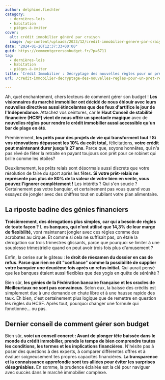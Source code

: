 ```yaml
---
author: delphine.fiechter
category:
  - dernières-lois
  - habitation
  - pièges-à-éviter
cover:
  alt: crédit immobilier généré par craiyon
  image: /wp-content/uploads/2023/12/credit-immobilier-genere-par-craiyon.png
date: "2024-01-20T12:37:33+00:00"
guid: https://commentgerersonbudget.fr/?p=6711
tag:
  - dernières-lois
  - habitation
  - pièges-à-éviter
title: 'Crédit Immobilier : Décryptage des nouvelles règles pour un prêt réussi'
url: /credit-immobilier-decryptage-des-nouvelles-regles-pour-un-pret-reussi/

---
```

Ah, quel enchantement, chers lecteurs de comment gérer son budget ! **Les visionnaires du marché immobilier ont décidé de nous éblouir avec leurs nouvelles directives aussi étincelantes que des feux d'artifice le jour de l'Indépendance**. Attachez vos ceintures, car le **Haut Conseil de stabilité financière (HCSF) vient de nous offrir un spectacle magique** avec de **nouvelles règles pour rendre le crédit immobilier aussi accessible qu'un bar de plage en été.**

Premièrement, **les prêts pour des projets de vie qui transforment tout ! Si vos rénovations dépassent les 10% du coût total,** félicitations, **votre crédit peut maintenant durer jusqu'à 27 ans**. Parce que, soyons honnêtes, qui n'a pas rêvé de fêter la retraite en payant toujours son prêt pour ce robinet qui brille comme les étoiles?

Deuxièmement, les prêts relais sont désormais aussi discrets que votre résolution de faire du sport après les fêtes. **Si votre prêt-relais ne représente pas plus de 80% de la valeur de votre bien en vente, vous pouvez l'ignorer complètement !** Les intérêts ? Qui s'en soucie ? Certainement pas votre banquier, et certainement pas vous quand vous essayez de jongler avec des chiffres tout en oubliant votre plan alimentaire.

## **La riposte badine des génies financiers**

**Troisièmement, des dérogations plus simples, car qui a besoin de règles de toute façon ?** L **es banques, qui n'ont utilisé que 14,3% de leur marge de flexibilité,** vont maintenant jongler avec ces règles comme des acrobates au cirque. Et comme si cela ne suffisait pas, on étale la dérogation sur trois trimestres glissants, parce que pourquoi se limiter à une souplesse trimestrielle quand on peut avoir trois fois plus d'amusement ?

Enfin, la cerise sur le gâteau : **le droit de réexamen du dossier en cas de refus. Parce que rien ne dit "confiance" comme la possibilité de supplier votre banquier une deuxième fois après un refus initial.** Qui aurait pensé que les banques étaient aussi flexibles que des yogis en quête de sérénité ?

Bien sûr, **les génies de la Fédération bancaire française et les oracles de Meilleurtaux ne sont pas convaincus**. Selon eux, la baisse des crédits est simplement due à une demande en chute libre et à une hausse rapide des taux. Eh bien, c'est certainement plus logique que de remettre en question les règles du HCSF. Après tout, pourquoi changer une formule qui fonctionne... ou pas.

## **Dernier conseil de comment gérer son budget**

Bien sûr, **voici un conseil concret : Avant de plonger tête baissée dans le monde du crédit immobilier, prends le temps de bien comprendre toutes les conditions, les termes et les implications financières.** N'hésite pas à poser des questions à des experts, à comparer différentes offres et à évaluer soigneusement tes propres capacités financières. **La transparence et la connaissance approfondie sont tes alliées pour éviter les surprises désagréables.** En somme, la prudence éclairée est la clé pour naviguer avec succès dans le marché immobilier complexe.

